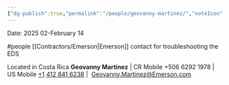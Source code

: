 ```yaml
---
{"dg-publish":true,"permalink":"/people/geovanny-martinez/","noteIcon":"","created":"2025-05-20T09:18:16.673-05:00"}
---
```


Date: 2025 02-February 14

#people 
[[Contractors/Emerson\|Emerson]] contact for troubleshooting the EDS

Located in Costa Rica
**Geovanny Martinez** | CR Mobile +506 6292 1978 |  US Mobile [+1](tel:+50662921978 "tel:+50662921978") [412 841 6238](tel:+14128416238 "tel:+14128416238") | 
[Geovanny.Martinez@Emerson.com](mailto:Geovanny.Martinez@Emerson.com "mailto:Geovanny.Martinez@Emerson.com")
